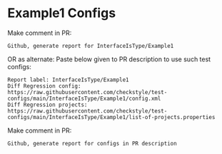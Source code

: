 # Example1 Configs
Make comment in PR:
```
Github, generate report for InterfaceIsType/Example1
```
OR as alternate:
Paste below given to PR description to use such test configs:
```
Report label: InterfaceIsType/Example1
Diff Regression config: https://raw.githubusercontent.com/checkstyle/test-configs/main/InterfaceIsType/Example1/config.xml
Diff Regression projects: https://raw.githubusercontent.com/checkstyle/test-configs/main/InterfaceIsType/Example1/list-of-projects.properties
```
Make comment in PR:
```
Github, generate report for configs in PR description
```
